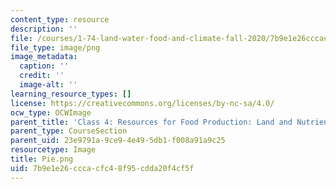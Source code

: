 ```yaml
---
content_type: resource
description: ''
file: /courses/1-74-land-water-food-and-climate-fall-2020/7b9e1e26cccacfc48f95cdda20f4cf5f_Pie.png
file_type: image/png
image_metadata:
  caption: ''
  credit: ''
  image-alt: ''
learning_resource_types: []
license: https://creativecommons.org/licenses/by-nc-sa/4.0/
ocw_type: OCWImage
parent_title: 'Class 4: Resources for Food Production: Land and Nutrients'
parent_type: CourseSection
parent_uid: 23e9791a-9ce9-4e49-5db1-f008a91a9c25
resourcetype: Image
title: Pie.png
uid: 7b9e1e26-ccca-cfc4-8f95-cdda20f4cf5f
---
```

